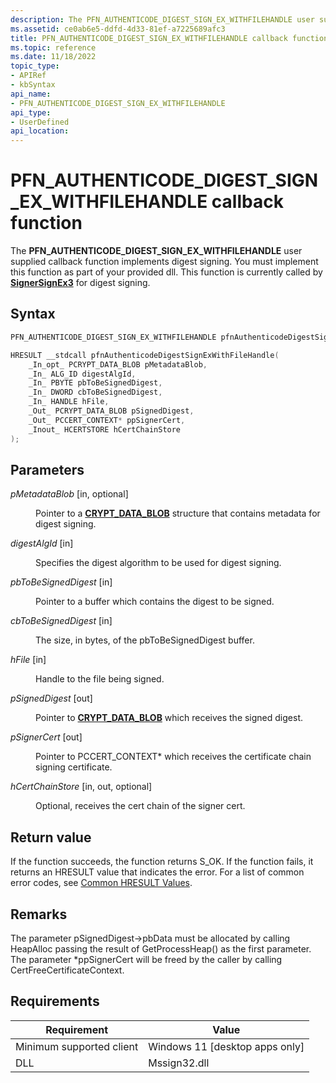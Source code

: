 ```yaml
---
description: The PFN_AUTHENTICODE_DIGEST_SIGN_EX_WITHFILEHANDLE user supplied callback function implements digest signing.
ms.assetid: ce0ab6e5-ddfd-4d33-81ef-a7225689afc3
title: PFN_AUTHENTICODE_DIGEST_SIGN_EX_WITHFILEHANDLE callback function
ms.topic: reference
ms.date: 11/18/2022
topic_type: 
- APIRef
- kbSyntax
api_name: 
- PFN_AUTHENTICODE_DIGEST_SIGN_EX_WITHFILEHANDLE
api_type: 
- UserDefined
api_location: 
---
```


# PFN\_AUTHENTICODE\_DIGEST\_SIGN\_EX\_WITHFILEHANDLE callback function

The **PFN\_AUTHENTICODE\_DIGEST\_SIGN\_EX\_WITHFILEHANDLE** user supplied callback function implements digest signing. You must implement this function as part of your provided dll. This function is currently called by [**SignerSignEx3**](signersignex3.md) for digest signing.

## Syntax


```C++
PFN_AUTHENTICODE_DIGEST_SIGN_EX_WITHFILEHANDLE pfnAuthenticodeDigestSignExWithFileHandle;

HRESULT __stdcall pfnAuthenticodeDigestSignExWithFileHandle(
    _In_opt_ PCRYPT_DATA_BLOB pMetadataBlob,                 
    _In_ ALG_ID digestAlgId,                                 
    _In_ PBYTE pbToBeSignedDigest, 
    _In_ DWORD cbToBeSignedDigest,                           
    _In_ HANDLE hFile,
    _Out_ PCRYPT_DATA_BLOB pSignedDigest,                  
    _Out_ PCCERT_CONTEXT* ppSignerCert,                      
    _Inout_ HCERTSTORE hCertChainStore                       
);


```



## Parameters

<dl> <dt>

*pMetadataBlob* \[in, optional\]
</dt> <dd>

Pointer to a [**CRYPT_DATA_BLOB**](/windows/win32/api/wincrypt/ns-wincrypt-crypt_integer_blob) structure that contains metadata for digest signing. 

</dd> <dt>

*digestAlgId* \[in\]
</dt> <dd>

Specifies the digest algorithm to be used for digest signing.

</dd> <dt>

*pbToBeSignedDigest* \[in\]
</dt> <dd>

Pointer to a buffer which contains the digest to be signed. 

</dd> <dt>

*cbToBeSignedDigest* \[in\]
</dt> <dd>

The size, in bytes, of the pbToBeSignedDigest buffer. 
</dd> <dt>

*hFile* \[in\]
</dt> <dd>

Handle to the file being signed. 
</dd><dt>

*pSignedDigest* \[out\]
</dt> <dd>

Pointer to [**CRYPT_DATA_BLOB**](/windows/win32/api/wincrypt/ns-wincrypt-crypt_integer_blob) which receives the signed digest.

</dd> <dt>

*pSignerCert* \[out\]
</dt> <dd>

Pointer to PCCERT_CONTEXT\* which receives the certificate chain signing certificate.

</dd> <dt>

*hCertChainStore* \[in, out, optional\]
</dt> <dd>

Optional, receives the cert chain of the signer cert.

</dd></dl>

## Return value

If the function succeeds, the function returns S_OK.
If the function fails, it returns an HRESULT value that indicates the error. For a list of common error codes, see [Common HRESULT Values](https://learn.microsoft.com/en-us/windows/win32/seccrypto/common-hresult-values).


## Remarks  

The parameter pSignedDigest->pbData must be allocated by calling HeapAlloc passing the result of GetProcessHeap() as the first parameter. The parameter \*ppSignerCert will be freed by the caller by calling CertFreeCertificateContext.


## Requirements



| Requirement | Value |
|-------------------------------------|------------------------------------------------------|
| Minimum supported client<br/> | Windows 11 \[desktop apps only\]<br/>          |
| DLL<br/>                      | Mssign32.dll<br/>                                   |



 

 

